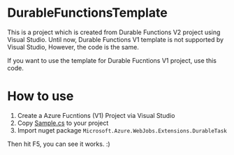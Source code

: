 # DurableFunctionsTemplate

This is a project which is created from Durable Functions V2 project using Visual Studio. 
Until now, Durable Functions V1 template is not supported by Visual Studio, However, the code is the same. 

If you want to use the template for Durable Fucntions V1 project, use this code. 

# How to use

1. Create a Azure Fucntions (V1) Project via Visual Studio
2. Copy [Sample.cs](https://github.com/TsuyoshiUshio/DurableFunctionsTemplate/blob/master/DurableFunctionsTemplate/Sample.cs) to your project
3. Import nuget package `Microsoft.Azure.WebJobs.Extensions.DurableTask`

Then hit F5, you can see it works. :)


